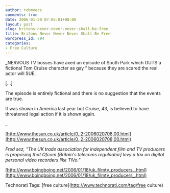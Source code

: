 ```yaml
---
author: robmyers
comments: true
date: 2006-01-20 07:05:01+00:00
layout: post
slug: britons-never-never-never-shall-be-free
title: Britons Never Never Never Shall Be Free
wordpress_id: 794
categories:
- Free Culture
---
```


  
_NERVOUS TV bosses have axed an episode of South Park which OUTS a fictional Tom Cruise character as gay ” because they are scared the real actor will SUE.  
  
[...]  
  
The episode is entirely fictional and there is no suggestion that the events are true.  
  
It was shown in America last year but Cruise, 43, is believed to have threatened legal action if it is shown again.  
  
_  
  
[http://www.thesun.co.uk/article/0,,2-2006020708,00.html](http://www.thesun.co.uk/article/0,,2-2006020708,00.html)  


  
_Fred sez, "The UK trade association for independent film and TV producers is proposing that Ofcom [Britain's telecoms reguloator] levy a tax on digital personal video recorders like TiVo."_  


  
[http://www.boingboing.net/2006/01/18/uk_filmtv_producers_.html](http://www.boingboing.net/2006/01/18/uk_filmtv_producers_.html)  


  


Technorati Tags: [free culture](http://www.technorati.com/tag/free culture)

  


